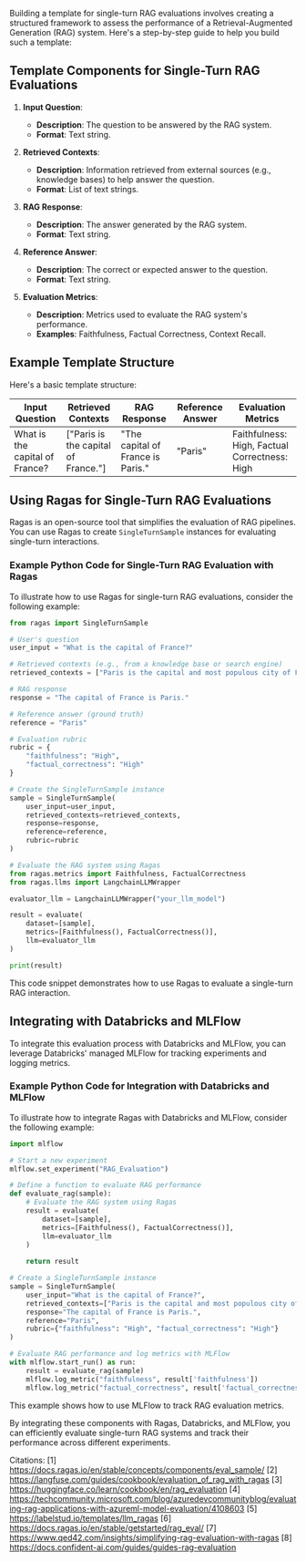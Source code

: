 Building a template for single-turn RAG evaluations involves creating a structured framework to assess the performance of a Retrieval-Augmented Generation (RAG) system. Here's a step-by-step guide to help you build such a template:

## Template Components for Single-Turn RAG Evaluations

1. **Input Question**:
   - **Description**: The question to be answered by the RAG system.
   - **Format**: Text string.

2. **Retrieved Contexts**:
   - **Description**: Information retrieved from external sources (e.g., knowledge bases) to help answer the question.
   - **Format**: List of text strings.

3. **RAG Response**:
   - **Description**: The answer generated by the RAG system.
   - **Format**: Text string.

4. **Reference Answer**:
   - **Description**: The correct or expected answer to the question.
   - **Format**: Text string.

5. **Evaluation Metrics**:
   - **Description**: Metrics used to evaluate the RAG system's performance.
   - **Examples**: Faithfulness, Factual Correctness, Context Recall.

## Example Template Structure

Here's a basic template structure:

| **Input Question** | **Retrieved Contexts** | **RAG Response** | **Reference Answer** | **Evaluation Metrics** |
|--------------------|------------------------|------------------|----------------------|------------------------|
| What is the capital of France? | ["Paris is the capital of France."] | "The capital of France is Paris." | "Paris" | Faithfulness: High, Factual Correctness: High |

## Using Ragas for Single-Turn RAG Evaluations

Ragas is an open-source tool that simplifies the evaluation of RAG pipelines. You can use Ragas to create `SingleTurnSample` instances for evaluating single-turn interactions.

### Example Python Code for Single-Turn RAG Evaluation with Ragas

To illustrate how to use Ragas for single-turn RAG evaluations, consider the following example:

```python
from ragas import SingleTurnSample

# User's question
user_input = "What is the capital of France?"

# Retrieved contexts (e.g., from a knowledge base or search engine)
retrieved_contexts = ["Paris is the capital and most populous city of France."]

# RAG response
response = "The capital of France is Paris."

# Reference answer (ground truth)
reference = "Paris"

# Evaluation rubric
rubric = {
    "faithfulness": "High",
    "factual_correctness": "High"
}

# Create the SingleTurnSample instance
sample = SingleTurnSample(
    user_input=user_input,
    retrieved_contexts=retrieved_contexts,
    response=response,
    reference=reference,
    rubric=rubric
)

# Evaluate the RAG system using Ragas
from ragas.metrics import Faithfulness, FactualCorrectness
from ragas.llms import LangchainLLMWrapper

evaluator_llm = LangchainLLMWrapper("your_llm_model")

result = evaluate(
    dataset=[sample],
    metrics=[Faithfulness(), FactualCorrectness()],
    llm=evaluator_llm
)

print(result)
```

This code snippet demonstrates how to use Ragas to evaluate a single-turn RAG interaction.

## Integrating with Databricks and MLFlow

To integrate this evaluation process with Databricks and MLFlow, you can leverage Databricks' managed MLFlow for tracking experiments and logging metrics.

### Example Python Code for Integration with Databricks and MLFlow

To illustrate how to integrate Ragas with Databricks and MLFlow, consider the following example:

```python
import mlflow

# Start a new experiment
mlflow.set_experiment("RAG_Evaluation")

# Define a function to evaluate RAG performance
def evaluate_rag(sample):
    # Evaluate the RAG system using Ragas
    result = evaluate(
        dataset=[sample],
        metrics=[Faithfulness(), FactualCorrectness()],
        llm=evaluator_llm
    )
    
    return result

# Create a SingleTurnSample instance
sample = SingleTurnSample(
    user_input="What is the capital of France?",
    retrieved_contexts=["Paris is the capital and most populous city of France."],
    response="The capital of France is Paris.",
    reference="Paris",
    rubric={"faithfulness": "High", "factual_correctness": "High"}
)

# Evaluate RAG performance and log metrics with MLFlow
with mlflow.start_run() as run:
    result = evaluate_rag(sample)
    mlflow.log_metric("faithfulness", result['faithfulness'])
    mlflow.log_metric("factual_correctness", result['factual_correctness'])
```

This example shows how to use MLFlow to track RAG evaluation metrics.

By integrating these components with Ragas, Databricks, and MLFlow, you can efficiently evaluate single-turn RAG systems and track their performance across different experiments.

Citations:
[1] https://docs.ragas.io/en/stable/concepts/components/eval_sample/
[2] https://langfuse.com/guides/cookbook/evaluation_of_rag_with_ragas
[3] https://huggingface.co/learn/cookbook/en/rag_evaluation
[4] https://techcommunity.microsoft.com/blog/azuredevcommunityblog/evaluating-rag-applications-with-azureml-model-evaluation/4108603
[5] https://labelstud.io/templates/llm_ragas
[6] https://docs.ragas.io/en/stable/getstarted/rag_eval/
[7] https://www.qed42.com/insights/simplifying-rag-evaluation-with-ragas
[8] https://docs.confident-ai.com/guides/guides-rag-evaluation
